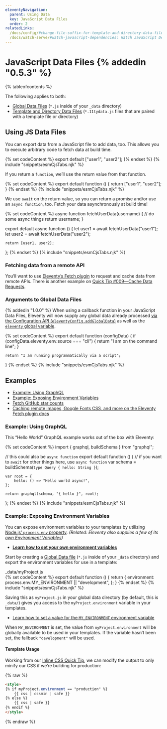 ```yaml
---
eleventyNavigation:
  parent: Using Data
  key: JavaScript Data Files
  order: 2
relatedLinks:
  /docs/config/#change-file-suffix-for-template-and-directory-data-files: Change the file suffix `.11tydata` for Template/Directory data files
  /docs/watch-serve/#watch-javascript-dependencies: Watch JavaScript Dependencies
---
```


# JavaScript Data Files {% addedin "0.5.3" %}

{% tableofcontents %}

The following applies to both:

- [Global Data Files](/docs/data-global/) (`*.js` inside of your `_data` directory)
- [Template and Directory Data Files](/docs/data-template-dir/) (`*.11tydata.js` files that are paired with a template file or directory)

## Using JS Data Files

You can export data from a JavaScript file to add data, too. This allows you to execute arbitrary code to fetch data at build time.

{% set codeContent %}
export default ["user1", "user2"];
{% endset %}
{% include "snippets/esmCjsTabs.njk" %}

If you return a `function`, we’ll use the return value from that function.

{% set codeContent %}
export default function () {
	return ["user1", "user2"];
}
{% endset %}
{% include "snippets/esmCjsTabs.njk" %}

We use `await` on the return value, so you can return a promise and/or use an `async function`, too. Fetch your data asynchronously at build time!

{% set codeContent %}
async function fetchUserData(username) {
	// do some async things
	return username;
}

export default async function () {
	let user1 = await fetchUserData("user1");
	let user2 = await fetchUserData("user2");

	return [user1, user2];
};
{% endset %}
{% include "snippets/esmCjsTabs.njk" %}

### Fetching data from a remote API

You’ll want to use [Eleventy’s Fetch plugin](/docs/plugins/fetch/) to request and cache data from remote APIs. There is another example on [Quick Tip #009—Cache Data Requests](/docs/quicktips/cache-api-requests/).

### Arguments to Global Data Files

{% addedin "1.0.0" %} When using a callback function in your JavaScript Data Files, Eleventy will now supply any global data already processed [via the Configuration API (`eleventyConfig.addGlobalData`)](/docs/data-global-custom/) as well as the [`eleventy` global variable](/docs/data-eleventy-supplied/#eleventy-variable).

{% set codeContent %}
export default function (configData) {
	if (configData.eleventy.env.source === "cli") {
		return "I am on the command line";
	}

	return "I am running programmatically via a script";
}
{% endset %}
{% include "snippets/esmCjsTabs.njk" %}

## Examples

- [Example: Using GraphQL](#example-using-graphql)
- [Example: Exposing Environment Variables](#example-exposing-environment-variables)
- [Fetch GitHub star counts](/docs/quicktips/cache-api-requests/)
- [Caching remote images, Google Fonts CSS, and more on the Eleventy Fetch plugin docs](/docs/plugins/fetch/#more-examples)

### Example: Using GraphQL

This “Hello World” GraphQL example works out of the box with Eleventy:

{% set codeContent %}
import { graphql, buildSchema } from "graphql";

// this could also be `async function`
export default function () {
	// if you want to `await` for other things here, use `async function`
	var schema = buildSchema(`type Query {
    hello: String
  }`);

	var root = {
		hello: () => "Hello world async!",
	};

	return graphql(schema, "{ hello }", root);
};
{% endset %}
{% include "snippets/esmCjsTabs.njk" %}

### Example: Exposing Environment Variables

You can expose environment variables to your templates by utilizing [Node.js’ `process.env` property](https://nodejs.org/api/process.html#process_process_env). _(Related: Eleventy also supplies a few of its [own Environment Variables](/docs/environment-vars/#eleventy-supplied))_

- [**Learn how to set your own environment variables**](/docs/environment-vars/#setting-your-own)

Start by creating a [Global Data file](https://www.11ty.dev/docs/data-global/) (`*.js` inside of your `_data` directory) and export the environment variables for use in a template:

<div class="codetitle codetitle-right-md">_data/myProject.js</div>
{% set codeContent %}
export default function () {
	return {
		environment: process.env.MY_ENVIRONMENT || "development",
	};
}
{% endset %}
{% include "snippets/esmCjsTabs.njk" %}

Saving this as `myProject.js` in your global data directory (by default, this is `_data/`) gives you access to the `myProject.environment` variable in your templates.

- [Learn how to set a value for the `MY_ENVIRONMENT` environment variable](/docs/environment-vars/#setting-your-own)

When `MY_ENVIRONMENT` is set, the value from `myProject.environment` will be globally available to be used in your templates. If the variable hasn’t been set, the fallback `"development"` will be used.

#### Template Usage

Working from our [Inline CSS Quick Tip](/docs/quicktips/inline-css/), we can modify the output to only minify our CSS if we’re building for production:

{% raw %}

```html
<style>
{% if myProject.environment == "production" %}
	{{ css | cssmin | safe }}
{% else %}
	{{ css | safe }}
{% endif %}
</style>
```

{% endraw %}
